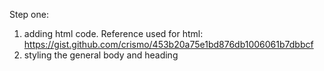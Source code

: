 Step one:
1. adding html code.
Reference used for html:
https://gist.github.com/crismo/453b20a75e1bd876db1006061b7dbbcf 
2. styling the general body and heading

